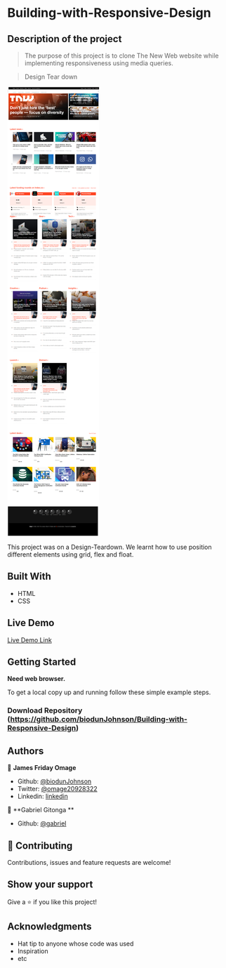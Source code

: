 # Building-with-Responsive-Design

## Description of the project 

>The purpose of this project is to clone The New Web website while implementing responsiveness using media queries. 

> Design Tear down

![screenshot](./img/screenshot.png)



This project was on a Design-Teardown. We learnt how to use position different elements using grid, flex and float.

## Built With

- HTML
- CSS

## Live Demo

[Live Demo Link](https://raw.githack.com/biodunJohnson/Building-with-Responsive-Design/restructure/index.html)


## Getting Started

**Need web browser.**

To get a local copy up and running follow these simple example steps.


### Download Repository (https://github.com/biodunJohnson/Building-with-Responsive-Design)


## Authors

👤 **James Friday Omage**

- Github: [@biodunJohnson](https://github.com/biodunJohnson)
- Twitter: [@omage20928322](https://twitter.com/omage20928322)
- Linkedin: [linkedin](https://www.linkedin.com/in/james-friday-omage-299a04b4/)

👤 **Gabriel Gitonga **

- Github: [@gabriel](https://github.com/biodunJohnson/Building-with-Responsive-Design/issues)

## 🤝 Contributing

Contributions, issues and feature requests are welcome!


## Show your support

Give a ⭐️ if you like this project!

## Acknowledgments

- Hat tip to anyone whose code was used
- Inspiration
- etc

